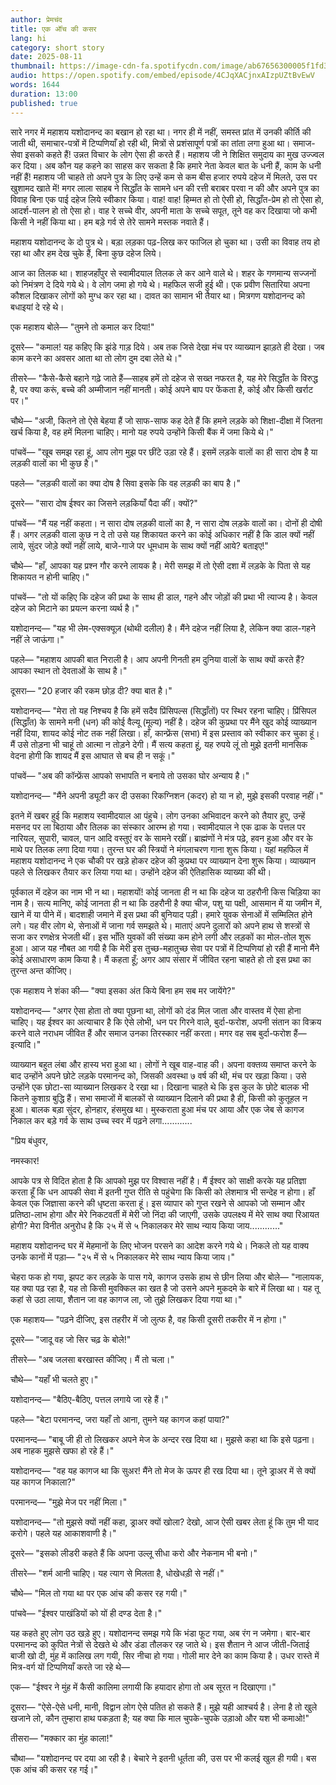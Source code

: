 ```yaml
---
author: प्रेमचंद
title: एक ऑंच की कसर
lang: hi
category: short story
date: 2025-08-11
thumbnail: https://image-cdn-fa.spotifycdn.com/image/ab67656300005f1fd34ae731114b03437d8261a7
audio: https://open.spotify.com/embed/episode/4CJqXACjnxAIzpUZtBvEwV
words: 1644
duration: 13:00
published: true
---
```


सारे नगर में महाशय यशोदानन्द का बखान हो रहा था। नगर ही में नहीं, समस्त प्रांत में उनकी कीर्ति की जाती थी, समाचार-पत्रों में टिप्पणियाँ हो रही थी, मित्रों से प्रशंसापूर्ण पत्रों का तांता लगा हुआ था। समाज-सेवा इसको कहते हैं! उन्नत विचार के लोग ऐसा ही करते हैं। महाशय जी ने शिक्षित समुदाय का मुख उज्ज्वल कर दिया। अब कौन यह कहने का साहस कर सकता है कि हमारे नेता केवल बात के धनी हैं, काम के धनी नहीं हैं! महाशय जी चाहते तो अपने पुत्र के लिए उन्हें कम से कम बीस हजार रुपये दहेज में मिलते, उस पर खुशामद खाते में! मगर लाला साहब ने सिद्धाँत के सामने धन की रत्ती बराबर परवा न की और अपने पुत्र का विवाह बिना एक पाई दहेज लिये स्वीकार किया। वाह! वाह! हिम्मत हो तो ऐसी हो, सिद्धाँत-प्रेम हो तो ऐसा हो, आदर्श-पालन हो तो ऐसा हो। वाह रे सच्चे वीर, अपनी माता के सच्चे सपूत, तूने वह कर दिखाया जो कभी किसी ने नहीं किया था। हम बड़े गर्व से तेरे सामने मस्तक नवाते हैं।

महाशय यशोदानन्द के दो पुत्र थे। बड़ा लड़का पढ़-लिख कर फाजिल हो चुका था। उसी का विवाह तय हो रहा था और हम देख चुके हैं, बिना कुछ दहेज लिये।

आज का तिलक था। शाहजहाँपुर से स्वामीदयाल तिलक ले कर आने वाले थे। शहर के गणमान्य सज्जनों को निमंत्रण दे दिये गये थे। वे लोग जमा हो गये थे। महफिल सजी हुई थी। एक प्रवीण सितारिया अपना कौशल दिखाकर लोगों को मुग्ध कर रहा था। दावत का सामान भी तैयार था। मित्रगण यशोदानन्द को बधाइयां दे रहे थे।

एक महाशय बोले— "तुमने तो कमाल कर दिया!"

दूसरे— "कमाल! यह कहिए कि झंडे गाड़ दिये। अब तक जिसे देखा मंच पर व्याख्यान झाड़ते ही देखा। जब काम करने का अवसर आता था तो लोग दुम दबा लेते थे।"

तीसरे— "कैसे-कैसे बहाने गढ़े जाते हैं—साहब हमें तो दहेज से सख्त नफरत है, यह मेरे सिद्धाँत के विरुद्ध है, पर क्या करूं, बच्चे की अम्मीजान नहीं मानती। कोई अपने बाप पर फेंकता है, कोई और किसी खर्राट पर।"

चौथे— "अजी, कितने तो ऐसे बेहया हैं जो साफ-साफ कह देते हैं कि हमने लड़के को शिक्षा-दीक्षा में जितना खर्च किया है, वह हमें मिलना चाहिए। मानो यह रुपये उन्होंने किसी बैंक में जमा किये थे।"

पांचवें— "खूब समझ रहा हूं, आप लोग मुझ पर छींटे उड़ा रहे हैं। इसमें लड़के वालों का ही सारा दोष है या लड़की वालों का भी कुछ है।"

पहले— "लड़की वालों का क्या दोष है सिवा इसके कि वह लड़की का बाप है।"

दूसरे— "सारा दोष ईश्वर का जिसने लड़कियाँ पैदा कीं। क्यों?"

पांचवें— "मैं यह नहीं कहता। न सारा दोष लड़की वालों का है, न सारा दोष लड़के वालों का। दोनों ही दोषी हैं। अगर लड़की वाला कुछ न दे तो उसे यह शिकायत करने का कोई अधिकार नहीं है कि डाल क्यों नहीं लाये, सुंदर जोड़े क्यों नहीं लाये, बाजे-गाजे पर धूमधाम के साथ क्यों नहीं आये? बताइए!"

चौथे— "हाँ, आपका यह प्रश्न गौर करने लायक है। मेरी समझ में तो ऐसी दशा में लड़के के पिता से यह शिकायत न होनी चाहिए।"

पांचवें— "तो यों कहिए कि दहेज की प्रथा के साथ ही डाल, गहने और जोड़ों की प्रथा भी त्याज्य है। केवल दहेज को मिटाने का प्रयत्न करना व्यर्थ है।"

यशोदानन्द— "यह भी लेम-एक्सक्यूज़ (थोथी दलील) है। मैंने दहेज नहीं लिया है, लेकिन क्या डाल-गहने नहीं ले जाऊंगा।"

पहले— "महाशय आपकी बात निराली है। आप अपनी गिनती हम दुनिया वालों के साथ क्यों करते हैं? आपका स्थान तो देवताओं के साथ है।"

दूसरा— "20 हजार की रकम छोड़ दी? क्या बात है।"

यशोदानन्द— "मेरा तो यह निश्चय है कि हमें सदैव प्रिंसिपल्स (सिद्धाँतों) पर स्थिर रहना चाहिए। प्रिंसिपल (सिद्धाँत) के सामने मनी (धन) की कोई वैल्यू (मूल्य) नहीं है। दहेज की कुप्रथा पर मैंने खुद कोई व्याख्यान नहीं दिया, शायद कोई नोट तक नहीं लिखा। हाँ, कान्फ्रेंस (सभा) में इस प्रस्ताव को स्वीकार कर चुका हूं। मैं उसे तोड़ना भी चाहूं तो आत्मा न तोड़ने देगी। मैं सत्य कहता हूं, यह रुपये लूं तो मुझे इतनी मानसिक वेदना होगी कि शायद मैं इस आघात से बच ही न सकूं।"

पांचवें— "अब की कॉन्फ्रेंस आपको सभापति न बनाये तो उसका घोर अन्याय है।"

यशोदानन्द— "मैंने अपनी ड्यूटी कर दी उसका रिकग्निशन (कदर) हो या न हो, मुझे इसकी परवाह नहीं।"

इतने में खबर हुई कि महाशय स्वामीदयाल आ पंहुचे। लोग उनका अभिवादन करने को तैयार हुए, उन्हें मसनद पर ला बिठाया और तिलक का संस्कार आरम्भ हो गया। स्वामीदयाल ने एक ढाक के पत्तल पर नारियल, सुपारी, चावल, पान आदि वस्तुएं वर के सामने रखीं। ब्राह्मंणों ने मंत्र पढ़े, हवन हुआ और वर के माथे पर तिलक लगा दिया गया। तुरन्त घर की स्त्रियों ने मंगलाचरण गाना शुरू किया। यहां महफिल में महाशय यशोदानन्द ने एक चौकी पर खड़े होकर दहेज की कुप्रथा पर व्याख्यान देना शुरू किया। व्याख्यान पहले से लिखकर तैयार कर लिया गया था। उन्होंने दहेज की ऐतिहासिक व्याख्या की थी।

पूर्वकाल में दहेज का नाम भी न था। महाशयों! कोई जानता ही न था कि दहेज या ठहरौनी किस चिड़िया का नाम है। सत्य मानिए, कोई जानता ही न था कि ठहरौनी है क्या चीज, पशु या पक्षी, आसमान में या जमीन में, खाने में या पीने में। बादशाही जमाने में इस प्रथा की बुनियाद पड़ी। हमारे युवक सेनाओं में सम्मिलित होने लगे। यह वीर लोग थे, सेनाओं में जाना गर्व समझते थे। माताएं अपने दुलारों को अपने हाथ से शस्त्रों से सजा कर रणक्षेत्र भेजती थीं। इस भाँति युवकों की संख्या कम होने लगी और लड़कों का मोल-तोल शुरू हुआ। आज यह नौबत आ गयी है कि मेरी इस तुच्छ-महातुच्छ सेवा पर पत्रों में टिप्पणियां हो रही हैं मानो मैंने कोई असाधारण काम किया है। मैं कहता हूँ; अगर आप संसार में जीवित रहना चाहते हो तो इस प्रथा का तुरन्त अन्त कीजिए।

एक महाशय ने शंका की— "क्या इसका अंत किये बिना हम सब मर जायेंगे?"

यशोदानन्द— "अगर ऐसा होता तो क्या पूछना था, लोगों को दंड मिल जाता और वास्तव में ऐसा होना चाहिए। यह ईश्वर का अत्याचार है कि ऐसे लोभी, धन पर गिरने वाले, बुर्दा-फरोश, अपनी संतान का विक्रय करने वाले नराधम जीवित हैं और समाज उनका तिरस्कार नहीं करता। मगर वह सब बुर्दा-फरोश हैं— इत्यादि।"

व्याख्यान बहुत लंबा और हास्य भरा हुआ था। लोगों ने खूब वाह-वाह की। अपना वक्तव्य समाप्त करने के बाद उन्होंने अपने छोटे लड़के परमानन्द को, जिसकी अवस्था ७ वर्ष की थी, मंच पर खड़ा किया। उसे उन्होंने एक छोटा-सा व्याख्यान लिखकर दे रखा था। दिखाना चाहते थे कि इस कुल के छोटे बालक भी कितने कुशाग्र बुद्धि हैं। सभा समाजों में बालकों से व्याख्यान दिलाने की प्रथा है ही, किसी को कुतूहल न हुआ। बालक बड़ा सुंदर, होनहार, हंसमुख था। मुस्कराता हुआ मंच पर आया और एक जेब से कागज निकाल कर बड़े गर्व के साथ उच्च स्वर में पढ़ने लगा............

"प्रिय बंधुवर,

नमस्कार!

आपके पत्र से विदित होता है कि आपको मुझ पर विश्वास नहीं है। मैं ईश्वर को साक्षी करके यह प्रतिज्ञा करता हूँ कि धन आपकी सेवा में इतनी गुप्त रीति से पहुंचेगा कि किसी को लेशमात्र भी सन्देह न होगा। हाँ केवल एक जिज्ञासा करने की धृष्टता करता हूं। इस व्यापार को गुप्त रखने से आपको जो सम्मान और प्रतिष्ठा-लाभ होगा और मेरे निकटवर्ती में मेरी जो निंदा की जाएगी, उसके उपलक्ष्य में मेरे साथ क्या रिआयत होगी? मेरा विनीत अनुरोध है कि २५ में से ५ निकालकर मेरे साथ न्याय किया जाय............"

महाशय यशोदानन्द घर में मेहमानों के लिए भोजन परसने का आदेश करने गये थे। निकले तो यह वाक्य उनके कानों में पड़ा— "२५ में से ५ निकालकर मेरे साथ न्याय किया जाय।" 

चेहरा फक हो गया, झपट कर लड़के के पास गये, कागज उसके हाथ से छीन लिया और बोले— "नालायक, यह क्या पढ़ रहा है, यह तो किसी मुवक्किल का खत है जो उसने अपने मुकदमे के बारे में लिखा था। यह तू कहां से उठा लाया, शैतान जा वह कागज ला, जो तुझे लिखकर दिया गया था।"

एक महाशय— "पढ़ने दीजिए, इस तहरीर में जो लुत्फ है, वह किसी दूसरी तकरीर में न होगा।"

दूसरे— "जादू वह जो सिर चढ़ के बोले!"

तीसरे— "अब जलसा बरखास्त कीजिए। मैं तो चला।"

चौथे— "यहाँ भी चलते हुए।"

यशोदानन्द— "बैठिए-बैठिए, पत्तल लगाये जा रहे हैं।"

पहले— "बेटा परमानन्द, जरा यहाँ तो आना, तुमने यह कागज कहां पाया?"

परमानन्द— "बाबू जी ही तो लिखकर अपने मेज के अन्दर रख दिया था। मुझसे कहा था कि इसे पढ़ना। अब नाहक मुझसे खफा हो रहे हैं।"

यशोदानन्द— "वह यह कागज था कि सुअर! मैंने तो मेज के ऊपर ही रख दिया था। तूने ड्राअर में से क्यों यह कागज निकाला?"

परमानन्द— "मुझे मेज पर नहीं मिला।"

यशोदानन्द— "तो मुझसे क्यों नहीं कहा, ड्राअर क्यों खोला? देखो, आज ऐसी खबर लेता हूं कि तुम भी याद करोगे। पहले यह आकाशवाणी है।"

दूसरे— "इसको लीडरी कहते हैं कि अपना उल्लू सीधा करो और नेकनाम भी बनो।"

तीसरे— "शर्म आनी चाहिए। यह त्याग से मिलता है, धोखेधड़ी से नहीं।"

चौथे— "मिल तो गया था पर एक आंच की कसर रह गयी।"

पांचवे— "ईश्वर पाखंडियों को यों ही दण्ड देता है।"

यह कहते हुए लोग उठ खड़े हुए। यशोदानन्द समझ गये कि भंडा फूट गया, अब रंग न जमेगा। बार-बार परमानन्द को कुपित नेत्रों से देखते थे और डंडा तौलकर रह जाते थे। इस शैतान ने आज जीती-जिताई बाजी खो दी, मुंह में कालिख लग गयी, सिर नीचा हो गया। गोली मार देने का काम किया है। उधर रास्ते में मित्र-वर्ग यों टिप्पणियाँ करते जा रहे थे—

एक— "ईश्वर ने मुंह में कैसी कालिमा लगायी कि हयादार होगा तो अब सूरत न दिखाएगा।"

दूसरा— "ऐसे-ऐसे धनी, मानी, विद्वान लोग ऐसे पतित हो सकते हैं। मुझे यही आश्चर्य है। लेना है तो खुले खजाने लो, कौन तुम्हारा हाथ पकड़ता है; यह क्या कि माल चुपके-चुपके उड़ाओ और यश भी कमाओ!"

तीसरा— "मक्कार का मुंह काला!"

चौथा— "यशोदानन्द पर दया आ रही है। बेचारे ने इतनी धूर्तता की, उस पर भी कलई खुल ही गयी। बस एक आंच की कसर रह गई।"
